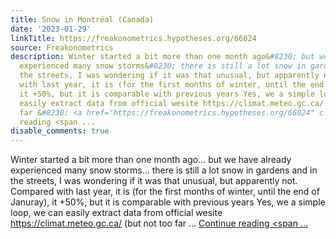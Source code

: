 ```yaml
---
title: Snow in Montréal (Canada)
date: '2023-01-29'
linkTitle: https://freakonometrics.hypotheses.org/66024
source: Freakonometrics
description: Winter started a bit more than one month ago&#8230; but we have already
  experienced many snow storms&#8230; there is still a lot snow in gardens and in
  the streets, I was wondering if it was that unusual, but apparently not. Compared
  with last year, it is (for the first months of winter, until the end of Januray),
  it +50%, but it is comparable with previous years Yes, we a simple loop, we can
  easily extract data from official wesite https://climat.meteo.gc.ca/ (but not too
  far &#8230; <a href="https://freakonometrics.hypotheses.org/66024" class="more-link">Continue
  reading <span ...
disable_comments: true
---
```

Winter started a bit more than one month ago&#8230; but we have already experienced many snow storms&#8230; there is still a lot snow in gardens and in the streets, I was wondering if it was that unusual, but apparently not. Compared with last year, it is (for the first months of winter, until the end of Januray), it +50%, but it is comparable with previous years Yes, we a simple loop, we can easily extract data from official wesite https://climat.meteo.gc.ca/ (but not too far &#8230; <a href="https://freakonometrics.hypotheses.org/66024" class="more-link">Continue reading <span ...